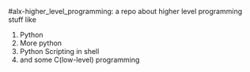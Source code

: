 #alx-higher_level_programming:
a repo about higher level programming stuff like
1. Python
2. More python
3. Python Scripting in shell
4. and some C(low-level) programming
